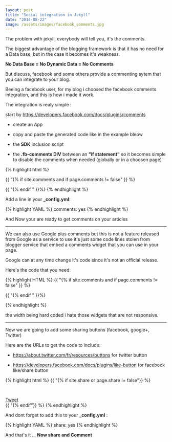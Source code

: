```yaml
---
layout: post
title: "Social integration in Jekyll"
date: "2014-08-22"
image: /assets/images/facebook_comments.jpg
---
```




The problem with jekyll, everybody will tell you, it's the comments.

The biggest advantage of the blogging framework is that it has no need for a Data base, but in the case it becomes it's weakness.

**No Data Base = No Dynamic Data = No Comments**

But discuss, facebook and some others provide a commenting sytem that you can integrate to your blog.

Beeing a facebook user, for my blog i choosed the facebook comments integration, and this is how i made it work.

The integration is realy simple :

start by <a href="https://developers.facebook.com/docs/plugins/comments" target="_blank">https://developers.facebook.com/docs/plugins/comments</a>

* create an App

*  copy and paste the generated code like in the example bleow

  * the **SDK** inclusion script

  * the **.fb-comments DIV** between an **"if statement"** so it becomes simple to disable the comments when needed (globally or in a choosen page)

{% highlight html %}
<!-- Begin include facebook JS SDK -->
<div id="fb-root"></div>
<script>(function(d, s, id) {
    var js, fjs = d.getElementsByTagName(s)[0];
    if (d.getElementById(id)) return;
    js = d.createElement(s); js.id = id;
    js.src = "//connect.facebook.net/fr_FR/sdk.js#xfbml=1&appId=YourAppID&version=v2.0";
    fjs.parentNode.insertBefore(js, fjs);
  }(document, 'script', 'facebook-jssdk'));
</script>
<!-- End include facebook JS SDK -->

<!-- Begin Comments DIV -->
{{ "{% if site.comments and if page.comments != false" }} %}
  <div class="fb-comments" data-href="{{ " {{ site.url " }}}{{ " {{page.url " }}}}" data-numposts="5" data-colorscheme="light"></div>
{{ "{% endif " }}%}
<!-- End Comments DIV -->
{% endhighlight %}


Add a line in your **_config.yml**:

{% highlight YAML %}
comments: yes
{% endhighlight %}


And Now your are ready to get comments on your articles

----------

We can also use Google plus comments but this is not a feature released from Google as a service to use it's just some code lines stolen from blogger service that embed a comments widget that you can use in your page.

Google can at any time change it's code since it's not an official release.

Here's the code that you need:

{% highlight HTML %}
{{ "{% if site.comments and if page.comments != false" }} %}
<script src="https://apis.google.com/js/plusone.js">
</script>
<div class="g-comments"
    data-href="{{ site.url }}{{ page.url }}"
    data-width="642"
    data-first_party_property="BLOGGER"
    data-view_type="FILTERED_POSTMOD">
</div>
{{ "{% endif " }}%}

{% endhighlight %}

the width being hard coded i hate those widgets that are not responsive.

----------


Now we are going to add some sharing buttons (facebook, google+, Twitter)

Here are the URLs to get the code to include:

* <a href="https://about.twitter.com/fr/resources/buttons" target="_blank">https://about.twitter.com/fr/resources/buttons</a> for twitter button

* <a href="https://developers.facebook.com/docs/plugins/like-button" target="_blank">https://developers.facebook.com/docs/plugins/like-button</a> for facebook like/share button

{% highlight html %}
{{ "{% if site.share or page.share != false"}} %}
<div class="social_share">
  <span>
    <div class="fb-like" data-href="{{ " {{ site.url " }}}{{ " {{page.url " }}}}" data-layout="button_count" data-action="like" data-show-faces="false" data-share="true" style="padding-bottom:30px"></div>
  </span>
  <span>
    <script src="https://apis.google.com/js/platform.js" async defer>
      {lang: 'fr'}
    </script>
    <div class="g-plusone" data-size="medium"></div>
  </span>
  <span>
      <a href="https://twitter.com/share" class="twitter-share-button">Tweet</a>
      <script>!function(d,s,id){var js,fjs=d.getElementsByTagName(s)[0],p=/^http:/.test(d.location)?'http':'https';if(!d.getElementById(id)){js=d.createElement(s);js.id=id;js.src=p+'://platform.twitter.com/widgets.js';fjs.parentNode.insertBefore(js,fjs);}}(document, 'script', 'twitter-wjs');</script>
  </span>
</div>
{{ "{% endif"}} %}
{% endhighlight %}

And dont forget to add this to your **_config.yml** :

{% highlight YAML %}
share: yes
{% endhighlight %}

And that's it ... **Now share and Comment**
